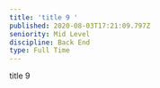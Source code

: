```yaml
---
title: 'title 9 '
published: 2020-08-03T17:21:09.797Z
seniority: Mid Level
discipline: Back End
type: Full Time
---
```

title 9
